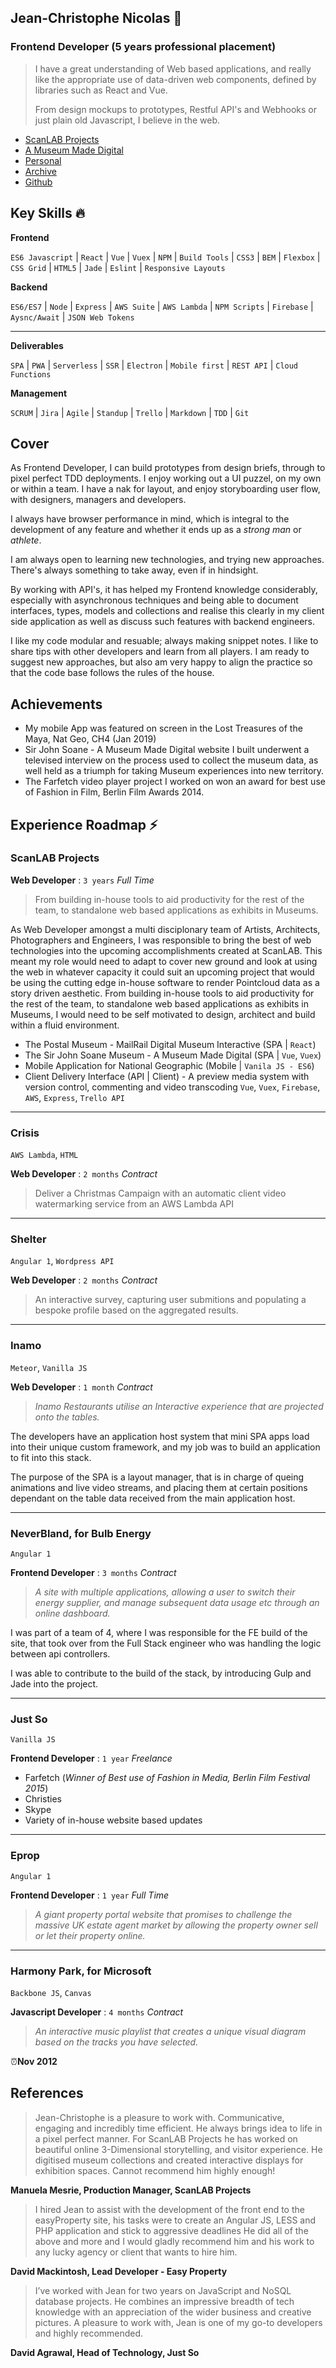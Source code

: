 ## Jean-Christophe Nicolas 👋

### Frontend Developer (5 years professional placement)



> I have a great understanding of Web based applications, and really like the appropriate use of data-driven web components, defined by libraries such as React and Vue.
>
> From design mockups to prototypes, Restful API's and Webhooks or just plain old Javascript, I believe in the web. 



* [ScanLAB Projects](https://scanlabprojects.co.uk)
* [A Museum Made Digital](http://explore.soane.org)
* [Personal](http://jcnicolas.me)
* [Archive](http://bite-software.co.uk)
* [Github](https://github.com/vonKristoff)



## Key Skills 🔥

**Frontend**

`ES6 Javascript` | `React` |  `Vue`  | `Vuex` | `NPM` | `Build Tools` | `CSS3` | `BEM` | `Flexbox` | `CSS Grid` | `HTML5` | `Jade` | `Eslint` | `Responsive Layouts` 

**Backend**

`ES6/ES7` | `Node` | `Express` | `AWS Suite` | `AWS Lambda` | `NPM Scripts` | `Firebase` | `Aysnc/Await` | `JSON Web Tokens`

---

**Deliverables**

`SPA` | `PWA` | `Serverless` | `SSR` | `Electron` | `Mobile first` | `REST API` | `Cloud Functions` 

**Management**

`SCRUM` | `Jira` | `Agile` | `Standup` | `Trello` | `Markdown` | `TDD` | `Git`



## Cover

As Frontend Developer, I can build prototypes from design briefs, through to pixel perfect TDD deployments. I enjoy working out a UI puzzel, on my own or within a team. I have a nak for layout, and enjoy storyboarding user flow, with designers, managers and developers.

I always have browser performance in mind, which is integral to the development of any feature and whether it ends up as a _strong man_ or _athlete_.

I am always open to learning new technologies, and trying new approaches. There's always something to take away, even if in hindsight.

By working with API's, it has helped my Frontend knowledge considerably, especially with asynchronous techniques and being able to document interfaces, types, models and collections and realise this clearly in my client side application as well as discuss such features with backend engineers. 

I like my code modular and resuable; always making snippet notes. I like to share tips with other developers and learn from all players. I am ready to suggest new approaches, but also am very happy to align the practice so that the code base follows the rules of the house.



## Achievements

* My mobile App was featured on screen in the Lost Treasures of the Maya, Nat Geo, CH4 (Jan 2019)
* Sir John Soane - A Museum Made Digital website I built underwent a televised interview on the process used to collect the museum data, as well held as a triumph for taking Museum experiences into new territory.
* The Farfetch video player project I worked on won an award for best use of Fashion in Film, Berlin Film Awards 2014.



## Experience Roadmap ⚡

### ScanLAB Projects

**Web Developer** : `3 years` _Full Time_

> From building in-house tools to aid productivity for the rest of the team, to standalone web based applications as exhibits in Museums.

As Web Developer amongst a multi disciplonary team of Artists, Architects, Photographers and Engineers, I was responsible to bring the best of web technologies into the upcoming accomplishments created at ScanLAB. This meant my role would need to adapt to cover new ground and look at using the web in whatever capacity it could suit an upcoming project that would be using the cutting edge in-house software to render Pointcloud data as a story driven aesthetic. From building in-house tools to aid productivity for the rest of the team, to standalone web based applications as exhibits in Museums, I would need to be self motivated to design, architect and build within a fluid environment.

* The Postal Museum - MailRail Digital Museum Interactive (SPA | `React`) 
* The Sir John Soane Museum - A Museum Made Digital (SPA | `Vue`, `Vuex`)
* Mobile Application for National Geographic (Mobile | `Vanila JS - ES6`)
* Client Delivery Interface (API | Client) - A preview media system with version control, commenting and video transcoding `Vue`, `Vuex`, `Firebase`, `AWS`, `Express`, `Trello API`

---

### Crisis

`AWS Lambda`,  `HTML`

**Web Developer** : `2 months` _Contract_

> Deliver a Christmas Campaign with an automatic client video watermarking service from an AWS Lambda API

---

### Shelter

`Angular 1`, `Wordpress API`

**Web Developer** : `2 months` _Contract_

> An interactive survey, capturing user submitions and populating a bespoke profile based on the aggregated results.

---

### Inamo

`Meteor`, `Vanilla JS`

**Web Developer** : `1 month` _Contract_

> *Inamo Restaurants utilise an Interactive experience that are projected onto the tables.*

The developers have an application host system that mini SPA apps load into their unique custom framework, and my job was to build an application to fit into this stack.

The purpose of the SPA is a layout manager, that is in charge of queing animations and live video streams, and placing them at certain positions dependant on the table data received from the main application host.

---

### NeverBland, for Bulb Energy

`Angular 1` 

**Frontend Developer** : `3 months` _Contract_

> *A site with multiple applications, allowing a user to switch their energy supplier, and manage subsequent data usage etc through an online dashboard.*

I was part of a team of 4, where I was responsible for the FE build of the site, that took over from the Full Stack engineer who was handling the logic between api controllers.

I was able to contribute to the build of the stack, by introducing Gulp and Jade into the project.

---

### Just So

`Vanilla JS`

**Frontend Developer** : `1 year` _Freelance_

* Farfetch (*Winner of Best use of Fashion in Media, Berlin Film Festival 2015*)
* Christies
* Skype
* Variety of in-house website based updates

---

### Eprop

`Angular 1`

**Frontend Developer** : `1 year` _Full Time_

> *A giant property portal website that promises to challenge the massive UK estate agent market by allowing the property owner sell or let their property online.*

---

### Harmony Park, for Microsoft

`Backbone JS`, `Canvas`

**Javascript Developer** : `4 months` _Contract_

> *An interactive music playlist that creates a unique visual diagram based on the tracks you have selected.*

⏰**Nov 2012**





## References

> Jean-Christophe is a pleasure to work with. Communicative, engaging and incredibly time efficient. He always brings idea to life in a pixel perfect manner. For ScanLAB Projects he has worked on beautiful online 3-Dimensional storytelling, and visitor experience. He digitised museum collections and created interactive displays for exhibition spaces. Cannot recommend him highly enough!

**Manuela Mesrie, Production Manager, ScanLAB Projects**

> I hired Jean to assist with the development of the front end to the easyProperty site, his tasks were to create an Angular JS, LESS and PHP application and stick to aggressive deadlines He did all of the above and more and I would gladly recommend him and his work to any lucky agency or client that wants to hire him.

**David Mackintosh, Lead Developer - Easy Property**

> I’ve worked with Jean for two years on JavaScript and NoSQL database projects. He combines an impressive breadth of tech knowledge with an appreciation of the wider business and creative pictures. A pleasure to work with, Jean is one of my go-to developers and highly recommended.

**David Agrawal, Head of Technology, Just So**

